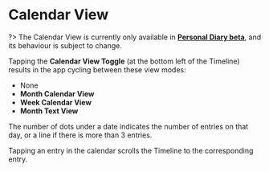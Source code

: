 # Calendar View

?> The Calendar View is currently only available in [**Personal Diary beta**](/personal-diary/beta-releases.md), and its behaviour is subject to change.

Tapping the **Calendar View Toggle** (at the bottom left of the Timeline) results in the app cycling between these view modes:

- None
- **Month Calendar View**
- **Week Calendar View**
- **Month Text View**

The number of dots under a date indicates the number of entries on that day, or a line if there is more than 3 entries.

Tapping an entry in the calendar scrolls the Timeline to the corresponding entry.
